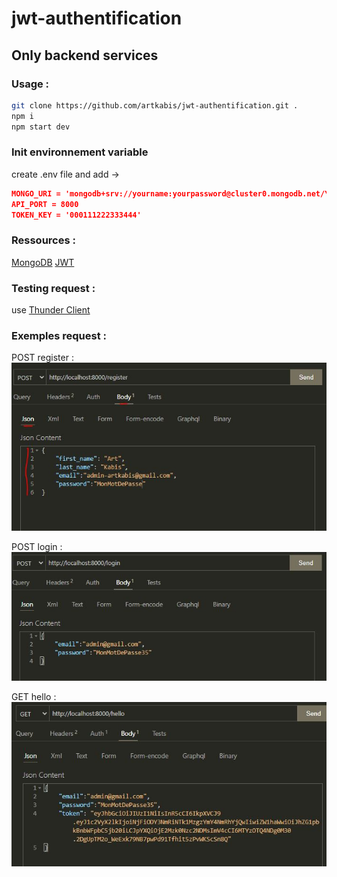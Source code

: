 # jwt-authentification
## Only backend services



### Usage :
```bash
git clone https://github.com/artkabis/jwt-authentification.git .
npm i
npm start dev
```

### Init environnement variable
create .env file and add ->

```json
MONGO_URI = 'mongodb+srv://yourname:yourpassword@cluster0.mongodb.net/YOURDBNAME'
API_PORT = 8000
TOKEN_KEY = '000111222333444'
```

### Ressources :
[MongoDB](https://www.mongodb.com/atlas/database)
[JWT](https://jwt.io/)



### Testing request : 
use [Thunder Client](https://www.thunderclient.io/)

### Exemples request :

POST register : 
![post register request](https://github.com/artkabis/jwt-authentification/blob/main/screen-github/register-request.JPG)

POST login :
![post login request](https://github.com/artkabis/jwt-authentification/blob/main/screen-github/login-request.JPG)


GET hello : 
![get hello request](https://github.com/artkabis/jwt-authentification/blob/main/screen-github/hello-request.JPG)
